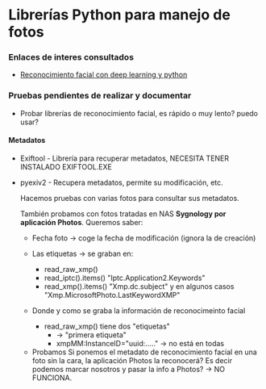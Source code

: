 # Librerías Python para manejo de fotos


### Enlaces de interes consultados

- [Reconocimiento facial con deep learning y python](https://cienciadedatos.net/documentos/py34-reconocimiento-facial-deeplearning-python)


### Pruebas pendientes de realizar y documentar

  - Probar librerías de reconocimiento facial, es rápido o muy lento? puedo usar?


#### Metadatos

* Exiftool - Librería para recuperar metadatos, NECESITA TENER INSTALADO EXIFTOOL.EXE
* pyexiv2 - Recupera metadatos, permite su modificación, etc.

  Hacemos pruebas con varias fotos para consultar sus metadatos.
  
  También probamos con fotos tratadas en NAS **Sygnology por aplicación Photos**. Queremos saber:
    - Fecha foto -> coge la fecha de modificación (ignora la de creación)
    
    - Las etiquetas -> se graban en:
      * read_raw_xmp() 
      * read_iptc().items() "Iptc.Application2.Keywords"
      * read_xmp().items()  "Xmp.dc.subject"  y en algunos casos  "Xmp.MicrosoftPhoto.LastKeywordXMP"
    
    - Donde y como se graba la información de reconocimeinto facial 
      * read_raw_xmp() tiene dos "etiquetas"
        - <?xpacket begin="" id="..."?>   -> "primera etiqueta"
        - xmpMM:InstanceID="uuid:....."   -> no está en todas
    
    * Probamos Si ponemos el metadato de reconocimiento facial en una foto sin la cara, la aplicación Photos la reconocerá? Es decir podemos marcar nosotros y pasar la info a Photos?  ->  NO FUNCIONA.

